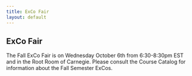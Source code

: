 ```yaml
---
title: ExCo Fair
layout: default
---
```

## ExCo Fair

<p>The Fall ExCo Fair is on Wednesday October 6th from 6:30-8:30pm EST and in the Root Room of Carnegie. 
  Please consult the Course Catalog for information about the Fall Semester ExCos. </p>  
